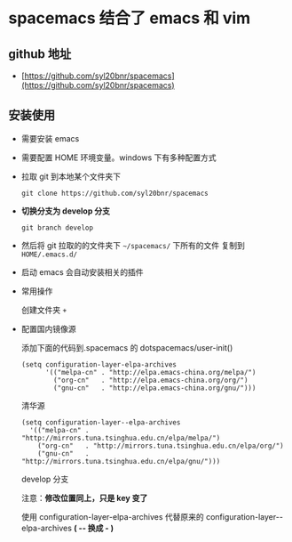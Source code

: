 # spacemacs 结合了 emacs 和 vim

## github 地址

- [https://github.com/syl20bnr/spacemacs](https://github.com/syl20bnr/spacemacs)

## 安装使用

- 需要安装 emacs

- 需要配置 HOME 环境变量。windows 下有多种配置方式

- 拉取 git 到本地某个文件夹下

  `git clone https://github.com/syl20bnr/spacemacs`

- **切换分支为 develop 分支**

  `git branch develop`

- 然后将 git 拉取的的文件夹下 `~/spacemacs/` 下所有的文件 复制到 `HOME/.emacs.d/`

- 启动 emacs 会自动安装相关的插件

- 常用操作

  创建文件夹 `+`

- 配置国内镜像源

  添加下面的代码到.spacemacs 的 dotspacemacs/user-init()

  ```Lisp
  (setq configuration-layer-elpa-archives
        '(("melpa-cn" . "http://elpa.emacs-china.org/melpa/")
          ("org-cn"   . "http://elpa.emacs-china.org/org/")
          ("gnu-cn"   . "http://elpa.emacs-china.org/gnu/")))
  ```

  清华源

  ```Lisp
  (setq configuration-layer--elpa-archives
    '(("melpa-cn" . "http://mirrors.tuna.tsinghua.edu.cn/elpa/melpa/")
      ("org-cn"   . "http://mirrors.tuna.tsinghua.edu.cn/elpa/org/")
      ("gnu-cn"   . "http://mirrors.tuna.tsinghua.edu.cn/elpa/gnu/")))
  ```

  develop 分支

  注意：**修改位置同上，只是 key 变了**

  使用 configuration-layer-elpa-archives 代替原来的 configuration-layer--elpa-archives **( -- 换成 - )**

